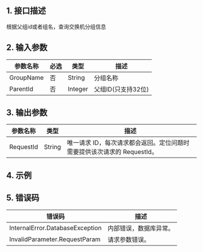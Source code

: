 ## 1. 接口描述




根据父组id或者组名，查询交换机分组信息

## 2. 输入参数


| 参数名称 | 必选 | 类型 | 描述 |
|---------|---------|---------|---------|
| GroupName | 否 | String | 分组名称 |
| ParentId | 否 | Integer | 父组ID(只支持32位) |

## 3. 输出参数

| 参数名称 | 类型 | 描述 |
|---------|---------|---------|
| RequestId | String | 唯一请求 ID，每次请求都会返回。定位问题时需要提供该次请求的 RequestId。|

## 4. 示例












## 5. 错误码


| 错误码 | 描述 |
|---------|---------|
| InternalError.DatabaseException | 内部错误，数据库异常。 |
| InvalidParameter.RequestParam | 请求参数错误。 |
